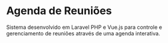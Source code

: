 # Agenda de Reuniões

Sistema desenvolvido em Laravel PHP e Vue.js para controle e gerenciamento de reuniões através de uma agenda interativa.
